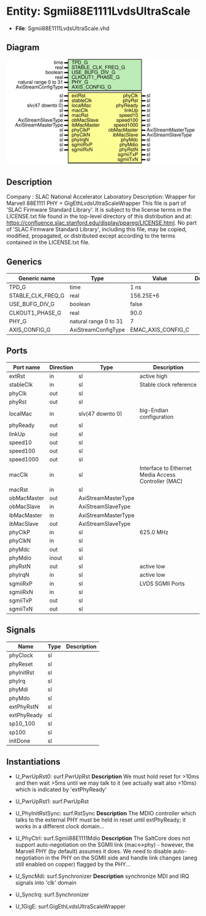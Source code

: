 # Entity: Sgmii88E1111LvdsUltraScale

- **File**: Sgmii88E1111LvdsUltraScale.vhd
## Diagram

![Diagram](Sgmii88E1111LvdsUltraScale.svg "Diagram")
## Description

Company    : SLAC National Accelerator Laboratory
Description: Wrapper for Marvell 88E1111 PHY + GigEthLvdsUltraScaleWrapper
This file is part of 'SLAC Firmware Standard Library'.
It is subject to the license terms in the LICENSE.txt file found in the
top-level directory of this distribution and at:
   https://confluence.slac.stanford.edu/display/ppareg/LICENSE.html.
No part of 'SLAC Firmware Standard Library', including this file,
may be copied, modified, propagated, or distributed except according to
the terms contained in the LICENSE.txt file.
## Generics

| Generic name      | Type                  | Value              | Description |
| ----------------- | --------------------- | ------------------ | ----------- |
| TPD_G             | time                  | 1 ns               |             |
| STABLE_CLK_FREQ_G | real                  | 156.25E+6          |             |
| USE_BUFG_DIV_G    | boolean               | false              |             |
| CLKOUT1_PHASE_G   | real                  | 90.0               |             |
| PHY_G             | natural range 0 to 31 | 7                  |             |
| AXIS_CONFIG_G     | AxiStreamConfigType   | EMAC_AXIS_CONFIG_C |             |
## Ports

| Port name   | Direction | Type                | Description                                         |
| ----------- | --------- | ------------------- | --------------------------------------------------- |
| extRst      | in        | sl                  | active high                                         |
| stableClk   | in        | sl                  | Stable clock reference                              |
| phyClk      | out       | sl                  |                                                     |
| phyRst      | out       | sl                  |                                                     |
| localMac    | in        | slv(47 downto 0)    |  big-Endian configuration                           |
| phyReady    | out       | sl                  |                                                     |
| linkUp      | out       | sl                  |                                                     |
| speed10     | out       | sl                  |                                                     |
| speed100    | out       | sl                  |                                                     |
| speed1000   | out       | sl                  |                                                     |
| macClk      | in        | sl                  | Interface to Ethernet Media Access Controller (MAC) |
| macRst      | in        | sl                  |                                                     |
| obMacMaster | out       | AxiStreamMasterType |                                                     |
| obMacSlave  | in        | AxiStreamSlaveType  |                                                     |
| ibMacMaster | in        | AxiStreamMasterType |                                                     |
| ibMacSlave  | out       | AxiStreamSlaveType  |                                                     |
| phyClkP     | in        | sl                  | 625.0 MHz                                           |
| phyClkN     | in        | sl                  |                                                     |
| phyMdc      | out       | sl                  |                                                     |
| phyMdio     | inout     | sl                  |                                                     |
| phyRstN     | out       | sl                  | active low                                          |
| phyIrqN     | in        | sl                  | active low                                          |
| sgmiiRxP    | in        | sl                  | LVDS SGMII Ports                                    |
| sgmiiRxN    | in        | sl                  |                                                     |
| sgmiiTxP    | out       | sl                  |                                                     |
| sgmiiTxN    | out       | sl                  |                                                     |
## Signals

| Name        | Type | Description |
| ----------- | ---- | ----------- |
| phyClock    | sl   |             |
| phyReset    | sl   |             |
| phyInitRst  | sl   |             |
| phyIrq      | sl   |             |
| phyMdi      | sl   |             |
| phyMdo      | sl   |             |
| extPhyRstN  | sl   |             |
| extPhyReady | sl   |             |
| sp10_100    | sl   |             |
| sp100       | sl   |             |
| initDone    | sl   |             |
## Instantiations

- U_PwrUpRst0: surf.PwrUpRst
**Description**
We must hold reset for >10ms and then wait >5ms until we may talk
to it (we actually wait also >10ms) which is indicated by 'extPhyReady'

- U_PwrUpRst1: surf.PwrUpRst
- U_PhyInitRstSync: surf.RstSync
**Description**
The MDIO controller which talks to the external PHY must be held
in reset until extPhyReady; it works in a different clock domain...

- U_PhyCtrl: surf.Sgmii88E1111Mdio
**Description**
The SaltCore does not support auto-negotiation on the SGMII link
(mac<->phy) - however, the Marvell PHY (by default) assumes it does.
We need to disable auto-negotiation in the PHY on the SGMII side
and handle link changes (aneg still enabled on copper) flagged
by the PHY...

- U_SyncMdi: surf.Synchronizer
**Description**
synchronize MDI and IRQ signals into 'clk' domain

- U_SyncIrq: surf.Synchronizer
- U_1GigE: surf.GigEthLvdsUltraScaleWrapper
